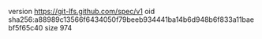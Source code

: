 version https://git-lfs.github.com/spec/v1
oid sha256:a88989c13566f6434050f79beeb934441ba14b6d948b6f833a11baebf5f65c40
size 974
